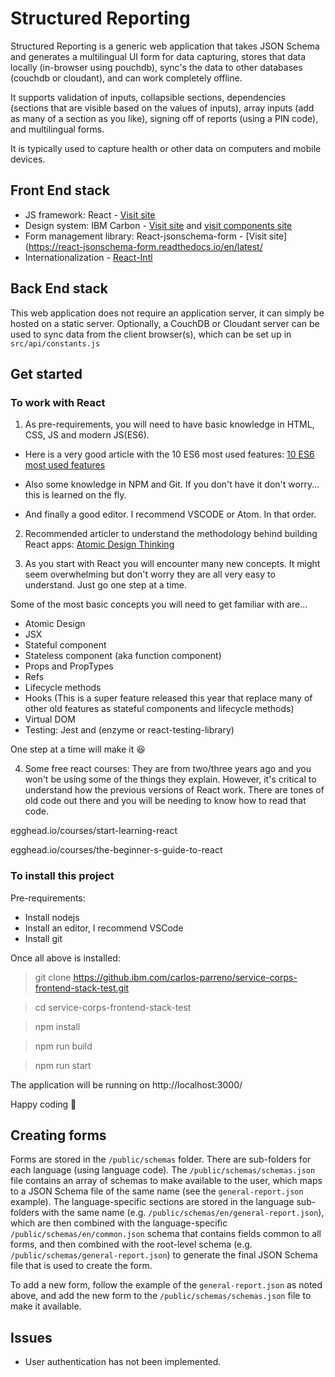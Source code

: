 # Structured Reporting

Structured Reporting is a generic web application that takes JSON Schema and generates a multilingual UI form for data capturing, stores that data locally (in-browser using pouchdb), sync's the data to other databases (couchdb or cloudant), and can work completely offline. 

It supports validation of inputs, collapsible sections, dependencies (sections that are visible based on the values of inputs), array inputs (add as many of a section as you like), signing off of reports (using a PIN code), and multilingual forms.

It is typically used to capture health or other data on computers and mobile devices.

## Front End stack

- JS framework: React - [Visit site](https://reactjs.org/)
- Design system: IBM Carbon - [Visit site](https://www.carbondesignsystem.com/) and [visit components site](http://react.carbondesignsystem.com/?path=/story/accordion--default)
- Form management library: React-jsonschema-form - [Visit site](https://react-jsonschema-form.readthedocs.io/en/latest/
- Internationalization - [React-Intl](https://github.com/formatjs/react-intl)

## Back End stack

This web application does not require an application server, it can simply be hosted on a static server. Optionally, a CouchDB or Cloudant server can be used to sync data from the client browser(s), which can be set up in `src/api/constants.js`

## Get started


### To work with React

1. As pre-requirements, you will need to have basic knowledge in HTML, CSS, JS and modern JS(ES6).
 
- Here is a very good article with the 10 ES6 most used features: [10 ES6 most used features](https://blog.pragmatists.com/top-10-es6-features-by-example-80ac878794bb)
 
- Also some knowledge in NPM and Git. If you don't have it don't worry... this is learned on the fly.
 
- And finally a good editor. I recommend VSCODE or Atom. In that order.
 
2. Recommended articler to understand the methodology behind building React apps: [Atomic Design Thinking](https://medium.com/@carlos.parreno/atomic-design-thinking-154edb2d2a71)
 
3. As you start with React you will encounter many new concepts. It might seem overwhelming but don't worry they are all very easy to understand. Just go one step at a time. 
 
Some of the most basic concepts you will need to get familiar with are...
 
- Atomic Design
- JSX
- Stateful component
- Stateless component (aka function component)
- Props and PropTypes
- Refs
- Lifecycle methods
- Hooks (This is a super feature released this year that replace many of other old features as stateful components and lifecycle methods)
- Virtual DOM
- Testing: Jest and (enzyme or react-testing-library)
 
One step at a time will make it 😆
 
 
4. Some free react courses: They are from two/three years ago and you won't be using some of the things they explain. However, it's critical to understand how the previous versions of React work. There are tones of old code out there and you will be needing to know how to read that code.
 
egghead.io/courses/start-learning-react

egghead.io/courses/the-beginner-s-guide-to-react


### To install this project

Pre-requirements:

- Install nodejs
- Install an editor, I recommend VSCode
- Install git


Once all above is installed:

> git clone https://github.ibm.com/carlos-parreno/service-corps-frontend-stack-test.git

> cd service-corps-frontend-stack-test

> npm install

> npm run build

> npm run start

The application will be running on http://localhost:3000/

Happy coding 🤗
 
## Creating forms

Forms are stored in the `/public/schemas` folder. There are sub-folders for each language (using language code). The `/public/schemas/schemas.json` file contains an array of schemas to make available to the user, which maps to a JSON Schema file of the same name (see the `general-report.json` example). The language-specific sections are stored in the language sub-folders with the same name (e.g. `/public/schemas/en/general-report.json`), which are then combined with the language-specific `/public/schemas/en/common.json` schema that contains fields common to all forms, and then combined with the root-level schema (e.g. `/public/schemas/general-report.json`) to generate the final JSON Schema file that is used to create the form.

To add a new form, follow the example of the `general-report.json` as noted above, and add the new form to the `/public/schemas/schemas.json` file to make it available. 

## Issues

- User authentication has not been implemented.

